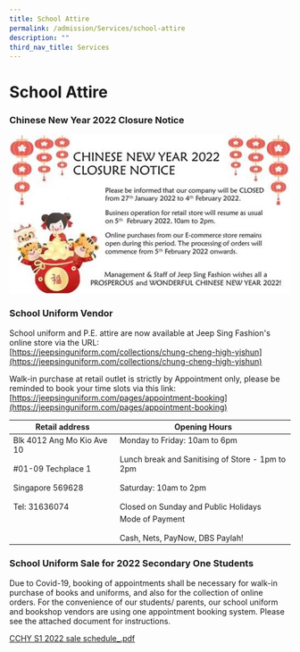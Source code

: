 ```yaml
---
title: School Attire
permalink: /admission/Services/school-attire
description: ""
third_nav_title: Services
---
```

# **School Attire**

### Chinese New Year 2022 Closure Notice

![](/images/Jeep%20Sing%20Fashion%20CNY%202022%20Closure%20Notice.jpg)

### School Uniform Vendor

School uniform and P.E. attire are now available at Jeep Sing Fashion's online store via the URL:    
[https://jeepsinguniform.com/collections/chung-cheng-high-yishun](https://jeepsinguniform.com/collections/chung-cheng-high-yishun)  

Walk-in purchase at retail outlet is strictly by Appointment only, please be reminded to book your time slots via this link:   
[https://jeepsinguniform.com/pages/appointment-booking](https://jeepsinguniform.com/pages/appointment-booking)  

| Retail address 	| Opening Hours 	|
|---	|---	|
| Blk 4012 Ang Mo Kio Ave 10<br><br>#01-09 Techplace 1<br><br>Singapore 569628<br><br>Tel: 31636074 	| Monday to Friday: 10am to 6pm<br><br>Lunch break and Sanitising of Store - 1pm  to 2pm<br><br>Saturday: 10am to 2pm<br><br>Closed on Sunday and Public Holidays 	|
|  	| Mode of Payment<br><br>Cash, Nets, PayNow, DBS Paylah! 	|


### School Uniform Sale for 2022 Secondary One Students

Due to Covid-19, booking of appointments shall be necessary for walk-in purchase of books and uniforms, and also for the collection of online orders. For the convenience of our students/ parents, our school uniform and bookshop vendors are using one appointment booking system. Please see the attached document for instructions.  
  
[CCHY S1 2022 sale schedule\_.pdf](https://chungchenghighyishun.moe.edu.sg/qql/slot/u496/CCHY%20S1%202022%20sale%20schedule_.pdf)  

  